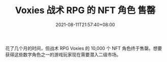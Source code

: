 ﻿---
title: "Voxies 战术 RPG 的 NFT 角色 售罄"
date: 2021-08-11T21:57:40+08:00
lastmod: 2021-08-11T16:45:40+08:00
draft: false
authors: ["Eloise"]
description: "花了几个月的时间，但战术 RPG Voxies 的 10,000 个 NFT 角色终于售罄。想要获得这些数字角色之一的游戏玩家现在需要潜入二级市场。"
featuredImage: "nft-characters-for-voxies-tactical-rpg-sold-out.png"
tags: ["Strategy Game","策略游戏","Play to Earn"]
categories: ["news"]
news: ["策略游戏"]
weight: 
lightgallery: true
pinned: false
recommend: false
recommend1: false
---

花了几个月的时间，但战术 RPG Voxies 的 10,000 个 NFT 角色终于售罄。想要获得这些数字角色之一的游戏玩家现在需要潜入二级市场。

<!--more-->

